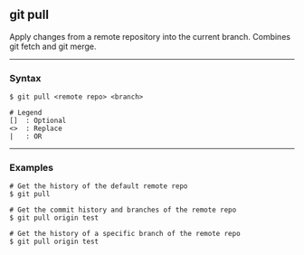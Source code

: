 ## git pull
Apply changes from a remote repository into the current branch. Combines git 
fetch and git merge.

-------------------------------------------------------------------------------
### Syntax
```shell
$ git pull <remote repo> <branch>

# Legend
[]  : Optional
<>  : Replace
|   : OR
```

-------------------------------------------------------------------------------
### Examples
```shell
# Get the history of the default remote repo
$ git pull

# Get the commit history and branches of the remote repo
$ git pull origin test

# Get the history of a specific branch of the remote repo 
$ git pull origin test
```